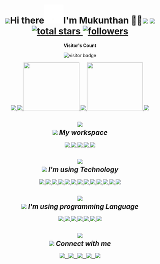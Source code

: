 <body>
  <h1 align='center'>
    <img src="https://media.giphy.com/media/iY8CRBdQXODJSCERIr/giphy.gif" width="30px"><b>Hi there<img src="https://github.com/Kathryn-Jie/Kathryn-Jie/blob/main/wave.gif" width="60px">I'm Mukunthan 👨‍💻</b><img src="https://media.giphy.com/media/iY8CRBdQXODJSCERIr/giphy.gif" width="30px">
    <img src="https://user-images.githubusercontent.com/73097560/115834477-dbab4500-a447-11eb-908a-139a6edaec5c.gif">
  <a href="https://github.com/mukunthan7?tab=repositories&sort=stargazers">
    <img alt="total stars" title="Total stars on GitHub" src="https://custom-icon-badges.herokuapp.com/github/stars/mukunthan7?logo=star&color=55960c&labelColor=488207&label=Stars&style=for-the-badge&query=%24.stars"/>
    </a>
  <a href="https://github.com/mukunthan7?tab=followers">
    <img alt="followers" title="Follow me on Github" src="https://custom-icon-badges.herokuapp.com/github/followers/mukunthan7?color=236ad3&labelColor=1155ba&style=for-the-badge&logo=person-add&label=Follow&logoColor=white"/>
    </a>
  </h1>
  <p align="center"><b>Visitor's Count</b>
  </p>
  <p align="center">
    <img src="https://profile-counter.glitch.me/%7Bmukunthan7%7D/count.svg" alt="visitor badge"/>
  </p>
  <p align='center'>
  <a href="#">
      <img src="https://github.com/JayantGoel001/JayantGoel001/blob/master/GIF/github.gif" width="300px">
    </a>
    <a href="#">
 <img src="https://github-readme-stats.vercel.app/api?username=mukunthan7&count_private=true&theme=chartreuse-dark&show_icons=true&hide_border=true&stroke=0000&bg_color=0D1117" widith="460">
      <img height="150" width="175" src="https://github.com/JayantGoel001/JayantGoel001/blob/master/PNG/left.png">
   <img src="https://github-readme-streak-stats.herokuapp.com/?user=mukunthan7&show_icons=true&count_private=true&theme=chartreuse-dark&hide_border=true&stroke=0000&background=0D1117" width="460">
      <img height="150" width="175" src="https://github.com/JayantGoel001/JayantGoel001/blob/master/PNG/right.png">
    </a>
    <a href="#">
      <img src="https://metrics.lecoq.io/mukunthan7?template=classic&base.header=0&base.metadata=0&isocalendar=1&languages=1&people=1&isocalendar.duration=half-year&languages.limit=8&languages.sections=most-used&languages.colors=chartreuse-dark&languages.threshold=0%25&languages.indepth=false&languages.recent.load=300&languages.recent.days=14&people.limit=24&people.size=28&people.types=followers%2C%20following&people.identicons=false&people.shuffle=false&config.timezone=Asia%2FCalcutta">
    </a>
</p>
  <h2 align='center'>
    <img src="https://user-images.githubusercontent.com/73097560/115834477-dbab4500-a447-11eb-908a-139a6edaec5c.gif"><br> 
    <img src="https://media.giphy.com/media/iY8CRBdQXODJSCERIr/giphy.gif" width="30px"> <b><i>My workspace</i></b>
  </h2>
  <p align='center'>
    <a href="#">
    <img  src="https://img.shields.io/badge/Windows-0078D6?style=for-the-badge&logo=windows&logoColor=white">
    <img  src="https://img.shields.io/badge/intel-core%20i5%2010th-%230071C5.svg?&style=for-the-badge&logo=intel&logoColor=white">
    <img  src="https://img.shields.io/badge/RAM-8GB-%230071C5.svg?&style=for-the-badge&logoColor=white">
    <img  src="https://img.shields.io/badge/nvidia-gtx%201650-%2376B900.svg?&style=for-the-badge&logo=nvidia&logoColor=white">
    <img  src="https://img.shields.io/badge/lenovo-laptop-E2231A?style=for-the-badge&logo=lenovo&logoColor=white">
    </a>
  </p>
  <h2 align='center'>
    <img src="https://user-images.githubusercontent.com/73097560/115834477-dbab4500-a447-11eb-908a-139a6edaec5c.gif"><br> 
    <img src="https://media.giphy.com/media/iY8CRBdQXODJSCERIr/giphy.gif" width="30px"> <b><i>I'm using Technology</i></b>
  </h2>
  <p align='center'>
     <a href="#">
    <img  src="https://img.shields.io/badge/Ubuntu-E95420?style=for-the-badge&logo=ubuntu&logoColor=white">
    <img  src="https://img.shields.io/badge/Kali_Linux-557C94?style=for-the-badge&logo=kali-linux&logoColor=white">
    <img  src="https://img.shields.io/badge/Arch_Linux-1793D1?style=for-the-badge&logo=arch-linux&logoColor=white">
    <img  src="https://img.shields.io/badge/Visual_Studio_Code-0078D4?style=for-the-badge&logo=visual%20studio%20code&logoColor=white" />
    <img  src="https://img.shields.io/badge/NeoVim-%2357A143.svg?&style=for-the-badge&logo=neovim&logoColor=white">
    <img  src="https://img.shields.io/badge/windows%20terminal-4D4D4D?style=for-the-badge&logo=windows%20terminal&logoColor=white">
    <img  src="https://img.shields.io/badge/oh_my_zsh-1A2C34?style=for-the-badge&logo=ohmyzsh&logoColor=white">
    <img  src="https://img.shields.io/badge/tmux-1BB91F?style=for-the-badge&logo=tmux&logoColor=white">
    <img  src="https://img.shields.io/badge/Docker-2CA5E0?style=for-the-badge&logo=docker&logoColor=white">
    <img  src="https://img.shields.io/badge/Nginx-009639?style=for-the-badge&logo=nginx&logoColor=white">
    <img  src="https://img.shields.io/badge/Apache-D22128?style=for-the-badge&logo=Apache&logoColor=white">
    <img  src="https://img.shields.io/badge/Brave-FF1B2D?style=for-the-badge&logo=Brave&logoColor=white">
    <img  src="https://img.shields.io/badge/gimp-5C5543?style=for-the-badge&logo=gimp&logoColor=white">
    </a>
  </p>
  <h2 class="f3" align='center'>
    <img src="https://user-images.githubusercontent.com/73097560/115834477-dbab4500-a447-11eb-908a-139a6edaec5c.gif"><br> 
    <img src="https://media.giphy.com/media/iY8CRBdQXODJSCERIr/giphy.gif" width="30px"> <b><i>I'm using programming Language</i></b>
  </h2>
  <p align='center'>
     <a href="#">
    <img  src="https://img.shields.io/badge/HTML5-E34F26?style=for-the-badge&logo=html5&logoColor=white">
    <img  src="https://img.shields.io/badge/CSS3-1572B6?style=for-the-badge&logo=css3&logoColor=white">
    <img  src="https://img.shields.io/badge/C-00599C?style=for-the-badge&logo=c&logoColor=white">
    <img  src="https://img.shields.io/badge/C%2B%2B-00599C?style=for-the-badge&logo=c%2B%2B&logoColor=white">
    <img  src="https://img.shields.io/badge/Java-ED8B00?style=for-the-badge&logo=java&logoColor=white">
    <img  src="https://img.shields.io/badge/Python-3776AB?style=for-the-badge&logo=python&logoColor=white">
    <img  src="https://img.shields.io/badge/JavaScript-323330?style=for-the-badge&logo=javascript&logoColor=F7DF1E">
    </a>
  </p>
  <h2 align='center'>
    <img src="https://user-images.githubusercontent.com/73097560/115834477-dbab4500-a447-11eb-908a-139a6edaec5c.gif"><br> 
   <img src="https://media.giphy.com/media/LnQjpWaON8nhr21vNW/giphy.gif" width="60"> <b><i>Connect with me</i></b>
  </h2>
  <p align='center'>
    <a href='https://wa.me/+919629175812'>
      <img class="image2" src="https://camo.githubusercontent.com/945d32cdd8d51fe844ca8b2976914ae8786586607aee1cba24d7318e24b30411/68747470733a2f2f6564656e742e6769746875622e696f2f537570657254696e7949636f6e732f696d616765732f7376672f77686174736170702e737667" width="40px"> &nbsp;
    </a>
    <a href='https://t.me/MukunthanMass'>
      <img class="image2" src="https://camo.githubusercontent.com/f4b401dd7cd9b7840fd31acafd49e151a80e4c9600bf219934461b96dd98e013/68747470733a2f2f6564656e742e6769746875622e696f2f537570657254696e7949636f6e732f696d616765732f7376672f74656c656772616d2e737667" width="40px"> &nbsp;
    </a>
    <a href='mailto:vijimurugesan7@gmail.com'>
      <img class="image2" src="https://camo.githubusercontent.com/a6d8a862aecb6411e963408e9b3c7666ab357cdfecc14a3a13645eb489688cc8/68747470733a2f2f6564656e742e6769746875622e696f2f537570657254696e7949636f6e732f696d616765732f7376672f676d61696c5f6f6c642e737667" width="40px"> &nbsp;
    </a>
    <a href='https://www.facebook.com/mukunthanvisvakarma'>
    <img src="https://camo.githubusercontent.com/8f245234577766478eaf3ee72b0615e99bb9ef3eaa56e1c37f75692811181d5c/68747470733a2f2f6564656e742e6769746875622e696f2f537570657254696e7949636f6e732f696d616765732f7376672f66616365626f6f6b2e737667" width="40px"> &nbsp;
    </a>
    <a href='https://www.instagram.com/mukunthan7_official'>
    <img src="https://camo.githubusercontent.com/c9dacf0f25a1489fdbc6c0d2b41cda58b77fa210a13a886d6f99e027adfbd358/68747470733a2f2f6564656e742e6769746875622e696f2f537570657254696e7949636f6e732f696d616765732f7376672f696e7374616772616d2e737667" width="40px">
    </a>
  </p>
</body>
